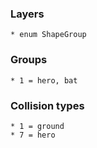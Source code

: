 
### Layers

    * enum ShapeGroup

### Groups

    * 1 = hero, bat

### Collision types

    * 1 = ground
    * 7 = hero

